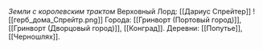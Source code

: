 *Земли с королевским трактом*
Верховный Лорд: [[Дариус Спрейтер]]
![[герб_дома_Спрейтр.png]]
Города: [[Гринворт (Портовый город)]], [[Гринворт (Дворцовый город)]], [[Конград]].
Деревни: [[Попутье]], [[Черношлях]].